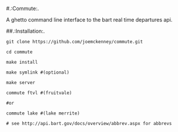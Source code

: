 #.:Commute:.

A ghetto command line interface to the bart real time departures api.

##.:Installation:.

```
git clone https://github.com/joemckenney/commute.git

cd commute

make install

make symlink #(optional)

make server

commute ftvl #(fruitvale)

#or

commute lake #(lake merrite)

# see http://api.bart.gov/docs/overview/abbrev.aspx for abbrevs
```
